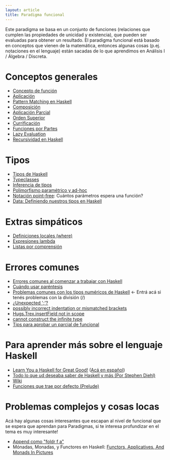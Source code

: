 ```yaml
---
layout: article
title: Paradigma funcional
---
```


Este paradigma se basa en un conjunto de funciones (relaciones que cumplen las propiedades de unicidad y existencia), que pueden ser evaluadas para obtener un resultado. El paradigma funcional está basado en conceptos que vienen de la matemática, entonces algunas cosas (p.ej. notaciones en el lenguaje) están sacadas de lo que aprendimos en Análisis I / Álgebra / Discreta.

# Conceptos generales

-   [Concepto de función](concepto-de-funcion.html)
-   [Aplicación](aplicacion.html)
-   [Pattern Matching en Haskell](pattern-matching-en-haskell.html)
-   [Composición](composicion.html)
-   [Aplicación Parcial](aplicacion-parcial.html)
-   [Orden Superior](orden-superior.html)
-   [Currificación](currificacion.html)
-   [Funciones por Partes](funciones-por-partes.html)
-   [Lazy Evaluation](estrategias-de-evaluacion-lazy-evaluation.html)
-   [Recursividad en Haskell](recursividad-en-haskell.html)

# Tipos

-   [Tipos de Haskell](tipos-de-haskell.html)
-   [Typeclasses](typeclasses.html)
-   [Inferencia de tipos](inferencia-de-tipos.html)
-   [Polimorfismo paramétrico y ad-hoc](polimorfismo-parametrico-y-ad-hoc.html)
-   [Notación point-free](notacion-point-free.html): Cuántos parámetros espera una función?
-   [Data: Definiendo nuestros tipos en Haskell](data--definiendo-nuestros-tipos-en-haskell.html)

# Extras simpáticos

-   [Definiciones locales (where)](Definiciones_locales_(where) "wikilink")
-   [Expresiones lambda](expresiones-lambda.html)
-   [Listas por comprensión](listas-por-comprension.html)

# Errores comunes

-   [Errores comunes al comenzar a trabajar con Haskell](errores-comunes-al-comenzar-a-trabajar-con-haskell.html)
-   [Cuándo usar paréntesis](cuando-usar-parentesis.html)
-   [Problemas comunes con los tipos numéricos de Haskell](problemas-comunes-con-los-tipos-numericos-de-haskell.html) &lt;- Entrá acá si tenés problemas con la división (/)
-   [¿Unexpected ';'?](-unexpected-----.html)
-   [possibly incorrect indentation or mismatched brackets](possibly-incorrect-indentation-or-mismatched-brackets.html)
-   [Hugs.Trex.insertField not in scope](hugs-trex-insertfield-not-in-scope.html)
-   [cannot construct the infinite type](cannot-construct-the-infinite-type.html)
-   [Tips para aprobar un parcial de funcional](tips-para-aprobar-un-parcial-de-funcional.html)

# Para aprender más sobre el lenguaje Haskell

-   [Learn You a Haskell for Great Good!](http://learnyouahaskell.com/) ([Acá en español](http://aprendehaskell.es/))
-   [Todo lo que ud deseaba saber de Haskell y más (Por Stephen Diehl)](http://dev.stephendiehl.com/hask/)
-   [Wiki](http://en.wikibooks.org/wiki/Haskell)
-   [Funciones que trae por defecto (Prelude)](http://www.haskell.org/ghc/docs/latest/html/libraries/base/Prelude.html)

# Problemas complejos y cosas locas

Acá hay algunas cosas interesantes que escapan al nivel de funcional que se espera que aprendan para Paradigmas, si te interesa profundizar en el tema es muy interesante!

-   [Append como "foldr f a"](Append_como_"foldr_f_a" "wikilink")
-   Mónadas, Monadas, y Functores en Haskell: [Functors, Applicatives, And Monads In Pictures](http://adit.io/posts/2013-04-17-functors,_applicatives,_and_monads_in_pictures.html)

